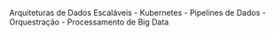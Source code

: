 Arquiteturas de Dados Escaláveis
    - Kubernetes
    - Pipelines de Dados
    - Orquestração
    - Processamento de Big Data